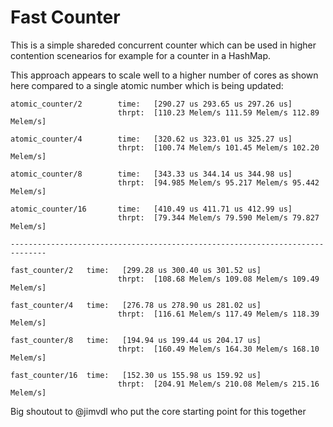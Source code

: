 # Fast Counter

This is a simple shareded concurrent counter which can be used in higher contention scenearios for example for a counter in a HashMap. 

This approach appears to scale well to a higher number of cores as shown here compared to a single atomic number which is being updated:

```
atomic_counter/2        time:   [290.27 us 293.65 us 297.26 us]
                        thrpt:  [110.23 Melem/s 111.59 Melem/s 112.89 Melem/s]

atomic_counter/4        time:   [320.62 us 323.01 us 325.27 us]
                        thrpt:  [100.74 Melem/s 101.45 Melem/s 102.20 Melem/s]

atomic_counter/8        time:   [343.33 us 344.14 us 344.98 us]
                        thrpt:  [94.985 Melem/s 95.217 Melem/s 95.442 Melem/s]

atomic_counter/16       time:   [410.49 us 411.71 us 412.99 us]
                        thrpt:  [79.344 Melem/s 79.590 Melem/s 79.827 Melem/s]

------------------------------------------------------------------------------

fast_counter/2   time:   [299.28 us 300.40 us 301.52 us]
                        thrpt:  [108.68 Melem/s 109.08 Melem/s 109.49 Melem/s]

fast_counter/4   time:   [276.78 us 278.90 us 281.02 us]
                        thrpt:  [116.61 Melem/s 117.49 Melem/s 118.39 Melem/s]

fast_counter/8   time:   [194.94 us 199.44 us 204.17 us]
                        thrpt:  [160.49 Melem/s 164.30 Melem/s 168.10 Melem/s]

fast_counter/16  time:   [152.30 us 155.98 us 159.92 us]
                        thrpt:  [204.91 Melem/s 210.08 Melem/s 215.16 Melem/s]
```

Big shoutout to @jimvdl who put the core starting point for this together
